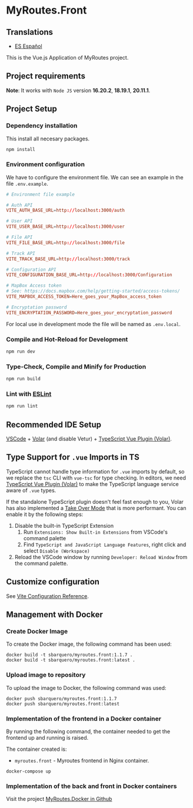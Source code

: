 # MyRoutes.Front

## Translations

- [ES Español](./README.es.md)

This is the Vue.js Application of MyRoutes project.

## Project requirements

**Note**: It works with `Node JS` version **16.20.2**, **18.19.1**, **20.11.1**.

## Project Setup

### Dependency installation
This install all necesary packages.
```sh
npm install
```

### Environment configuration
We have to configure the environment file. We can see an example in the file ```.env.example```.

```conf
# Environment file example

# Auth API
VITE_AUTH_BASE_URL=http://localhost:3000/auth

# User API
VITE_USER_BASE_URL=http://localhost:3000/user

# File API
VITE_FILE_BASE_URL=http://localhost:3000/file

# Track API
VITE_TRACK_BASE_URL=http://localhost:3000/track

# Configuration API
VITE_CONFIGURATION_BASE_URL=http://localhost:3000/Configuration

# MapBox Access token
# See: https://docs.mapbox.com/help/getting-started/access-tokens/
VITE_MAPBOX_ACCESS_TOKEN=Here_goes_your_MapBox_access_token

# Encryptation password
VITE_ENCRYPTATION_PASSWORD=Here_goes_your_encryptation_password
```
For local use in development mode the file will be named as `.env.local`.

### Compile and Hot-Reload for Development

```sh
npm run dev
```

### Type-Check, Compile and Minify for Production

```sh
npm run build
```

### Lint with [ESLint](https://eslint.org/)

```sh
npm run lint
```

## Recommended IDE Setup

[VSCode](https://code.visualstudio.com/) + [Volar](https://marketplace.visualstudio.com/items?itemName=Vue.volar) (and disable Vetur) + [TypeScript Vue Plugin (Volar)](https://marketplace.visualstudio.com/items?itemName=Vue.vscode-typescript-vue-plugin).

## Type Support for `.vue` Imports in TS

TypeScript cannot handle type information for `.vue` imports by default, so we replace the `tsc` CLI with `vue-tsc` for type checking. In editors, we need [TypeScript Vue Plugin (Volar)](https://marketplace.visualstudio.com/items?itemName=Vue.vscode-typescript-vue-plugin) to make the TypeScript language service aware of `.vue` types.

If the standalone TypeScript plugin doesn't feel fast enough to you, Volar has also implemented a [Take Over Mode](https://github.com/johnsoncodehk/volar/discussions/471#discussioncomment-1361669) that is more performant. You can enable it by the following steps:

1. Disable the built-in TypeScript Extension
    1) Run `Extensions: Show Built-in Extensions` from VSCode's command palette
    2) Find `TypeScript and JavaScript Language Features`, right click and select `Disable (Workspace)`
2. Reload the VSCode window by running `Developer: Reload Window` from the command palette.

## Customize configuration

See [Vite Configuration Reference](https://vitejs.dev/config/).

## Management with Docker

### Create Docker Image

To create the Docker image, the following command has been used:

```
docker build -t sbarquero/myroutes.front:1.1.7 .
docker build -t sbarquero/myroutes.front:latest .
```

### Upload image to repository

To upload the image to Docker, the following command was used:

```
docker push sbarquero/myroutes.front:1.1.7
docker push sbarquero/myroutes.front:latest
```

### Implementation of the frontend in a Docker container

By running the following command, the container needed to get the frontend up and running is raised.

The container created is:
   - `myroutes.front` - Myroutes frontend in Nginx container.

```
docker-compose up
```

### Implementation of the back and front in Docker containers

Visit the project [MyRoutes.Docker in Github](https://github.com/sbarquero/MyRoutes.Docker)
